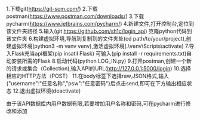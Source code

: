 
1.下载git(https://git-scm.com/)
2.下载postman(https://www.postman.com/downloads/)
3.下载pycharm(https://www.jetbrains.com/pycharm/)
4.新建文件,打开控制台,定位到该文件夹路径
5.输入(git https://github.com/sh1c/login_api) 克隆python代码到该文件夹
6.构建虚拟环境,导航到复制到的文件夹处(cd path/to/your/project),创建虚拟环境(python3 -m venv venv),激活虚拟环境(.\venv\Scripts\activate)
7.导入Flask充当api框架(pip insatll Flask) 可输入(pip install -r requirements.txt)自动安装所需的Flask
8.启动代码(python LOG_IN.py)
9.打开postman,创建一个新的请求或集合（Collection),输入API的URL(http://127.0.0.1:5000/login)
10.选择相应的HTTP方法（POST）
11.在body标签下选择raw,JSON格式,输入{"username":"任意名称","psw":"任意密码"}后点击send,即可在下方输出相应状态
12.退出虚拟环境(deactivate)




由于该API数据库内用户数据有限,若要增加用户名称和密码,可在pycharm进行修改和添加

